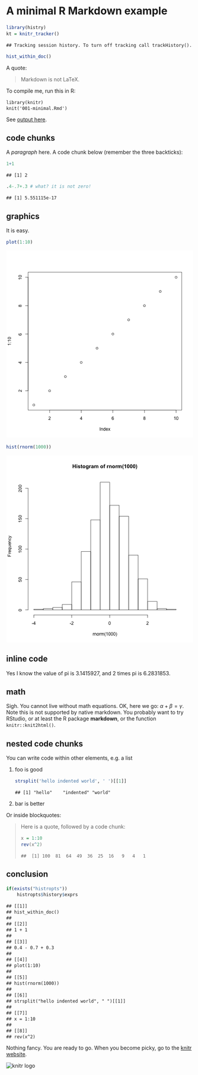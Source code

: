 # A minimal R Markdown example

```r
library(histry)
kt = knitr_tracker()
```

```
## Tracking session history. To turn off tracking call trackHistory().
```

```r
hist_within_doc()
```

A quote:

> Markdown is not LaTeX.

To compile me, run this in R:

    library(knitr)
    knit('001-minimal.Rmd')

See [output here](https://github.com/yihui/knitr-examples/blob/master/001-minimal.md).

## code chunks

A _paragraph_ here. A code chunk below (remember the three backticks):


```r
1+1
```

```
## [1] 2
```

```r
.4-.7+.3 # what? it is not zero!
```

```
## [1] 5.551115e-17
```

## graphics

It is easy.


```r
plot(1:10)
```

![plot of chunk unnamed-chunk-3](figure/unnamed-chunk-3-1.png)

```r
hist(rnorm(1000))
```

![plot of chunk unnamed-chunk-3](figure/unnamed-chunk-3-2.png)

## inline code

Yes I know the value of pi is 3.1415927, and 2 times pi is 6.2831853.

## math

Sigh. You cannot live without math equations. OK, here we go: $\alpha+\beta=\gamma$. Note this is not supported by native markdown. You probably want to try RStudio, or at least the R package **markdown**, or the function `knitr::knit2html()`.

## nested code chunks

You can write code within other elements, e.g. a list

1. foo is good
    
    ```r
    strsplit('hello indented world', ' ')[[1]]
    ```
    
    ```
    ## [1] "hello"    "indented" "world"
    ```
2. bar is better

Or inside blockquotes:

> Here is a quote, followed by a code chunk:
>
> 
> ```r
> x = 1:10
> rev(x^2)
> ```
> 
> ```
> ##  [1] 100  81  64  49  36  25  16   9   4   1
> ```

## conclusion



```r
if(exists("histropts"))
	histropts$history$exprs
```

```
## [[1]]
## hist_within_doc()
## 
## [[2]]
## 1 + 1
## 
## [[3]]
## 0.4 - 0.7 + 0.3
## 
## [[4]]
## plot(1:10)
## 
## [[5]]
## hist(rnorm(1000))
## 
## [[6]]
## strsplit("hello indented world", " ")[[1]]
## 
## [[7]]
## x = 1:10
## 
## [[8]]
## rev(x^2)
```

Nothing fancy. You are ready to go. When you become picky, go to the [knitr website](http://yihui.name/knitr/).

![knitr logo](http://yihui.name/knitr/images/knit-logo.png)
